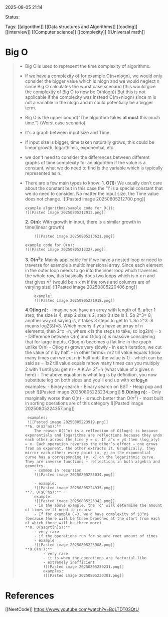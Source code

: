 
2025-08-05 21:14

Status:

Tags: [[algorithm]] [[Data structures and Algorithms]] [[coding]] [[interview]] [[Computer science]] [[complexity]] [[Universal math]]



# Big O

> - Big O is used to represent the time complexity of algorithms.
> - if we have a complexity of for example O(n+nlogn), we would only consider the bigger value which is nlogn and we would neglect n since Big O calculates the worst case scenario (this would give the complexity of Big O to now be O(nlogn)) But this is not applicable if the complexity was instead O(m+nlogn) since m is not a variable in the nlogn and m could potentially be a bigger term.
> - Big O is the upper bound("The algorithm takes **at most** this much time.") (Worst case scenario)
>- It's a graph between input size and Time.
>- If input size is bigger, time taken naturally grows, this could be linear growth, logarthimic, exponential, etc..
>- we don't need to consider the differences between different graphs of time complexity for an algorithm if the value is a constant, what we do need to find is the variable which is typically represented as n.
>- There are a few main types to know:
>	**1. O(1):**
>		We usually don't care about the constant but in this case the '1' is a special constant that we do need to consider.
>		No matter the input size, the Time value does not change.
>		![[Pasted image 20250805212700.png]]
>		
>		example algorithms/sample code for O(1):
>		![[Pasted image 20250805212913.png]]
>		
>	 **2.  O(n):**
>			With growth in input, there is a similar growth in time(linear growth)
>			
>			![[Pasted image 20250805213621.png]]
>		
>		example code for O(n):
>		![[Pasted image 20250805213327.png]]
>	**3. O($n^2$):**
>		Mainly applicable for if we have a nested loop or need to traverse for example a multidimensional array.
>		Since each element in the outer loop needs to go into the inner loop which traverses the whole row, this basically does two loops which is n x n and that gives $n^2$ (would be n x m if the rows and columns are of varying size)
>			![[Pasted image 20250805220406.png]]
>			
>			example:
>			![[Pasted image 20250805221918.png]]
>	**4.O(log n):**
>			- imagine you have an array with length of 8, after 1 step, the size is 4, step 2 size is 2, step 3 size is 1. So 2^3= 8, another way of saying is, it takes 3 steps to get to 1. So 2^3=8 means log2(8)=3. Which means if you have an array of n elements, then 2^x =n, where x is the steps to take, so log2(n) = x
>			- Difference between O(n) and O(log n) is massive considering that for large inputs, O(log n) becomes a flat line in the graph unlike O(n)
>			- O(log n) grows very slowly 
>			- in each iteration, we cut the value of n by half.
>			- in other terms= n/2 till value equals 1(how many times can we cut n in half until the value is 1) 
>			- which can be said as = 1x2 till value equals n(how many times can you multiply 2 with 1 until you get n)
>			- A.K.A= $2^x$=n (what value of x gives n here) 
>			- The above equation is what log is by definition, you now substitute log on both sides and you'll end up with **x=$log_2$n**
>				examples:
>					- Binary search
>					- Binary search on BST
>					- Heap pop and push
>		![[Pasted image 20250805223234.png]]
>	**5.O(nlog n):**
>		- Only marginally worse than O(n)
>		- is much better than O($n^2$)
>		- most built in sorting operations are of this category
>		![[Pasted image 20250805224357.png]]
>		
>		 examples:
>		 ![[Pasted image 20250805223919.png]]
>		**6. O($2^n$):**
>			The reason O(2^n) is a reflection of O(logn) is because exponentials and logarithms are reflections because they undo each other across the line y = x. If a^x = y$ then \log_a(y) = x. Each operation reverses the other’s effect — one grows from an exponent, the other extracts it. Graphically, they mirror each other: every point (x, y) on the exponential curve has a corresponding (y, x) on the logarithmic curve. They are inverse functions — reflections in both algebra and geometry.
>			- common in recursion
>			![[Pasted image 20250805225034.png]]
>			
>			- example:
>			![[Pasted image 20250805224935.png]]
>		**7. O($C^n$):**
>			example:
>			![[Pasted image 20250805225342.png]]
>			- in the above example, the 'c' will determine the amount of times we'll need to recurse
>			- If for example C=3, we'd have complexity of $3^n$ (because there will be three branches at the start from each of which there will be three more)
>		**8. O($sqrt[n]$):**
>			- very rare
>			- if the operations run for square root amount of times
>			- example
>			![[Pasted image 20250805225908.png]]
>		**9.O(n!):**
>				- very rare
>				- it is when the operations are factorial like
>				- extremely inefficient
>				![[Pasted image 20250805230231.png]]
>				examples:
>				![[Pasted image 20250805230301.png]]





# References
[[NeetCode]] https://www.youtube.com/watch?v=BgLTDT03QtU